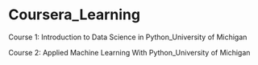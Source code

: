 # Coursera_Learning
Course 1: Introduction to Data Science in Python_University of Michigan

Course 2: Applied Machine Learning With Python_University of Michigan
